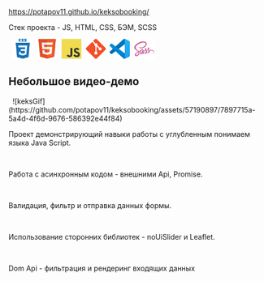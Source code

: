 https://potapov11.github.io/keksobooking/
<div>
	<p>Стек проекта - JS, HTML, CSS, БЭМ, SCSS</p>&nbsp;
  <img src="https://github.com/devicons/devicon/blob/master/icons/css3/css3-plain-wordmark.svg"  title="CSS3" alt="CSS" width="40" height="40"/>&nbsp;
  <img src="https://github.com/devicons/devicon/blob/master/icons/html5/html5-original.svg" title="HTML5" alt="HTML" width="40" height="40"/>&nbsp;
  <img src="https://github.com/devicons/devicon/blob/master/icons/javascript/javascript-original.svg" title="JavaScript" alt="JavaScript" width="40" height="40"/>&nbsp;
  <img src="https://github.com/devicons/devicon/blob/master/icons/git/git-original.svg" title="JavaScript" alt="git" width="40" height="40"/>&nbsp;
  <img src="https://github.com/devicons/devicon/blob/master/icons/vscode/vscode-original.svg" title="JavaScript" alt="git" width="40" height="40"/>&nbsp;
  <img src="https://github.com/devicons/devicon/blob/master/icons/sass/sass-original.svg" title="JavaScript" alt="sass" width="40" height="40"/>&nbsp;
</div>

<h2>Небольшое видео-демо</h2>&nbsp;
![keksGif](https://github.com/potapov11/keksobooking/assets/57190897/7897715a-5a4d-4f6d-9676-586392e44f84)


<p>Проект демонстрирующий навыки работы с углубленным понимаем языка Java Script.</p>&nbsp;
<p>Работа с асинхронным кодом - внешними Api, Promise.</p>&nbsp;
<p>Валидация, фильтр и отправка данных формы.</p>&nbsp;
<p>Использование сторонних библиотек - noUiSlider и Leaflet.</p>&nbsp;
<p>Dom Api - фильтрация и рендеринг входящих данных</p>&nbsp;

